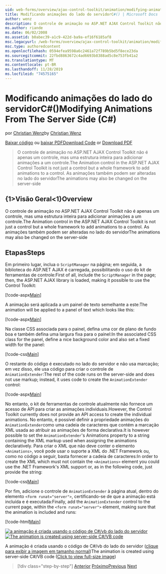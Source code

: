```yaml
---
uid: web-forms/overview/ajax-control-toolkit/animation/modifying-animations-from-the-server-side-cs
title: Modificando animações do lado do servidorC#() | Microsoft Docs
author: wenz
description: O controle de animação no ASP.NET AJAX Control Toolkit não é apenas um controle, mas uma estrutura inteira para adicionar animações a um controle. As animações também podem...
ms.author: riande
ms.date: 06/02/2008
ms.assetid: b0abec39-a1c9-422d-ba9a-ef16f6185af8
msc.legacyurl: /web-forms/overview/ajax-control-toolkit/animation/modifying-animations-from-the-server-side-cs
msc.type: authoredcontent
ms.openlocfilehash: 0594efea9598a6c2461a72f789b5bd5f8ece23da
ms.sourcegitcommit: 22fbd8863672c4ad6693b8388ad5c8e753fb41a2
ms.translationtype: MT
ms.contentlocale: pt-BR
ms.lasthandoff: 11/28/2019
ms.locfileid: "74575165"
---
```

# <a name="modifying-animations-from-the-server-side-c"></a><span data-ttu-id="c3349-104">Modificando animações do lado do servidorC#()</span><span class="sxs-lookup"><span data-stu-id="c3349-104">Modifying Animations From The Server Side (C#)</span></span>

<span data-ttu-id="c3349-105">por [Christian Wenz](https://github.com/wenz)</span><span class="sxs-lookup"><span data-stu-id="c3349-105">by [Christian Wenz](https://github.com/wenz)</span></span>

<span data-ttu-id="c3349-106">[Baixar código](https://download.microsoft.com/download/f/9/a/f9a26acd-8df4-4484-8a18-199e4598f411/Animation9.cs.zip) ou [baixar PDF](https://download.microsoft.com/download/6/7/1/6718d452-ff89-4d3f-a90e-c74ec2d636a3/animation9CS.pdf)</span><span class="sxs-lookup"><span data-stu-id="c3349-106">[Download Code](https://download.microsoft.com/download/f/9/a/f9a26acd-8df4-4484-8a18-199e4598f411/Animation9.cs.zip) or [Download PDF](https://download.microsoft.com/download/6/7/1/6718d452-ff89-4d3f-a90e-c74ec2d636a3/animation9CS.pdf)</span></span>

> <span data-ttu-id="c3349-107">O controle de animação no ASP.NET AJAX Control Toolkit não é apenas um controle, mas uma estrutura inteira para adicionar animações a um controle.</span><span class="sxs-lookup"><span data-stu-id="c3349-107">The Animation control in the ASP.NET AJAX Control Toolkit is not just a control but a whole framework to add animations to a control.</span></span> <span data-ttu-id="c3349-108">As animações também podem ser alteradas no lado do servidor</span><span class="sxs-lookup"><span data-stu-id="c3349-108">The animations may also be changed on the server-side</span></span>

## <a name="overview"></a><span data-ttu-id="c3349-109">{1&gt;Visão Geral&lt;1}</span><span class="sxs-lookup"><span data-stu-id="c3349-109">Overview</span></span>

<span data-ttu-id="c3349-110">O controle de animação no ASP.NET AJAX Control Toolkit não é apenas um controle, mas uma estrutura inteira para adicionar animações a um controle.</span><span class="sxs-lookup"><span data-stu-id="c3349-110">The Animation control in the ASP.NET AJAX Control Toolkit is not just a control but a whole framework to add animations to a control.</span></span> <span data-ttu-id="c3349-111">As animações também podem ser alteradas no lado do servidor</span><span class="sxs-lookup"><span data-stu-id="c3349-111">The animations may also be changed on the server-side</span></span>

## <a name="steps"></a><span data-ttu-id="c3349-112">Etapas</span><span class="sxs-lookup"><span data-stu-id="c3349-112">Steps</span></span>

<span data-ttu-id="c3349-113">Em primeiro lugar, inclua o `ScriptManager` na página; em seguida, a biblioteca do ASP.NET AJAX é carregada, possibilitando o uso do kit de ferramentas de controle:</span><span class="sxs-lookup"><span data-stu-id="c3349-113">First of all, include the `ScriptManager` in the page; then, the ASP.NET AJAX library is loaded, making it possible to use the Control Toolkit:</span></span>

[!code-aspx[Main](modifying-animations-from-the-server-side-cs/samples/sample1.aspx)]

<span data-ttu-id="c3349-114">A animação será aplicada a um painel de texto semelhante a este:</span><span class="sxs-lookup"><span data-stu-id="c3349-114">The animation will be applied to a panel of text which looks like this:</span></span>

[!code-aspx[Main](modifying-animations-from-the-server-side-cs/samples/sample2.aspx)]

<span data-ttu-id="c3349-115">Na classe CSS associada para o painel, defina uma cor de plano de fundo boa e também defina uma largura fixa para o painel:</span><span class="sxs-lookup"><span data-stu-id="c3349-115">In the associated CSS class for the panel, define a nice background color and also set a fixed width for the panel:</span></span>

[!code-css[Main](modifying-animations-from-the-server-side-cs/samples/sample3.css)]

<span data-ttu-id="c3349-116">O restante do código é executado no lado do servidor e não usa marcação; em vez disso, ele usa código para criar o controle de `AnimationExtender`:</span><span class="sxs-lookup"><span data-stu-id="c3349-116">The rest of the code runs on the server-side and does not use markup; instead, it uses code to create the `AnimationExtender` control:</span></span>

[!code-aspx[Main](modifying-animations-from-the-server-side-cs/samples/sample4.aspx)]

<span data-ttu-id="c3349-117">No entanto, o kit de ferramentas de controle atualmente não fornece um acesso de API para criar as animações individuais.</span><span class="sxs-lookup"><span data-stu-id="c3349-117">However, the Control Toolkit currently does not provide an API access to create the individual animations.</span></span> <span data-ttu-id="c3349-118">No entanto, é possível definir a propriedade animações do `AnimationExtender`como uma cadeia de caracteres que contém a marcação XML usada ao atribuir as animações de forma declarativa.</span><span class="sxs-lookup"><span data-stu-id="c3349-118">It is however possible to set the `AnimationExtender`'s Animations property to a string containing the XML markup used when assigning the animations declaratively.</span></span> <span data-ttu-id="c3349-119">Para criar o XML que não deve conter o elemento `<Animations>`, você pode usar o suporte a XML do .NET Framework ou, como no código a seguir, basta fornecer a cadeia de caracteres:</span><span class="sxs-lookup"><span data-stu-id="c3349-119">In order to create the XML which must not contain the `<Animations>` element you could use the .NET Framework's XML support or, as in the following code, just provide the string:</span></span>

[!code-css[Main](modifying-animations-from-the-server-side-cs/samples/sample5.css)]

<span data-ttu-id="c3349-120">Por fim, adicione o controle de `AnimationExtender` à página atual, dentro do elemento `<form runat="server">`, certificando-se de que a animação está incluída e é executada:</span><span class="sxs-lookup"><span data-stu-id="c3349-120">Finally, add the `AnimationExtender` control to the current page, within the `<form runat="server">` element, making sure that the animation is included and runs:</span></span>

[!code-html[Main](modifying-animations-from-the-server-side-cs/samples/sample6.html)]

<span data-ttu-id="c3349-121">[![a animação é criada usando o código de C#/vb do lado do servidor](modifying-animations-from-the-server-side-cs/_static/image2.png)](modifying-animations-from-the-server-side-cs/_static/image1.png)</span><span class="sxs-lookup"><span data-stu-id="c3349-121">[![The animation is created using server-side C#/VB code](modifying-animations-from-the-server-side-cs/_static/image2.png)](modifying-animations-from-the-server-side-cs/_static/image1.png)</span></span>

<span data-ttu-id="c3349-122">A animação é criada usando o código de C#/vb do lado do servidor ([clique para exibir a imagem em tamanho normal](modifying-animations-from-the-server-side-cs/_static/image3.png))</span><span class="sxs-lookup"><span data-stu-id="c3349-122">The animation is created using server-side C#/VB code ([Click to view full-size image](modifying-animations-from-the-server-side-cs/_static/image3.png))</span></span>

> [!div class="step-by-step"]
> <span data-ttu-id="c3349-123">[Anterior](triggering-an-animation-in-another-control-cs.md)
> [Próximo](executing-animations-using-client-side-code-cs.md)</span><span class="sxs-lookup"><span data-stu-id="c3349-123">[Previous](triggering-an-animation-in-another-control-cs.md)
[Next](executing-animations-using-client-side-code-cs.md)</span></span>
